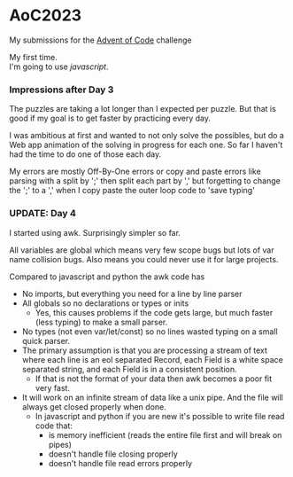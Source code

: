 # AoC2023

My submissions for the [Advent of Code](https://adventofcode.com/) challenge

My first time.
<br>
I'm going to use *javascript*.


### Impressions after Day 3

The puzzles are taking a lot longer than I expected per puzzle. But that is good if my goal is to get faster by practicing every day.

I was ambitious at first and wanted to not only solve the possibles, but do a Web app animation of the solving in progress for each one.
So far I haven't had the time to do one of those each day.

My errors are mostly Off-By-One errors or copy and paste errors like parsing with a split by ';' then split each part by ',' but forgetting to change the ';' to a ',' when I copy paste the outer loop code to 'save typing'

### UPDATE: Day 4

I started using awk. Surprisingly simpler so far.

All variables are global which means very few scope bugs but lots of var name collision bugs. Also means you could never use it for large projects.

Compared to javascript and python the awk code has
 * No imports, but everything you need for a line by line parser
 * All globals so no declarations or types or inits
   * Yes, this causes problems if the code gets large, but much faster (less typing) to make a small parser.
 * No types (not even var/let/const) so no lines wasted typing on a small quick parser.
 * The primary assumption is that you are processing a stream of text where each line is an eol separated Record, each Field is a white space separated string, and each Field is in a consistent position.
   * If that is not the format of your data then awk becomes a poor fit very fast.
 * It will work on an infinite stream of data like a unix pipe. And the file will always get closed properly when done.
   * In javascript and python if you are new it's possible to write file read code that:
     * is memory inefficient (reads the entire file first and will break on pipes)
     * doesn't handle file closing properly
     * doesn't handle file read errors properly
